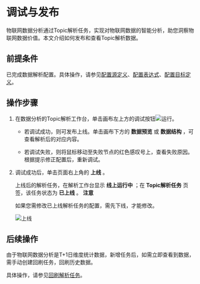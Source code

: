 调试与发布 
==========================

物联网数据分析通过Topic解析任务，实现对物联网数据的智能分析，助您洞察物联网数据价值。本文介绍如何发布和查看Topic解析数据。

前提条件 
-------------------------

已完成数据解析配置。具体操作，请参见[配置源定义](/cn.zh-CN/数据资产管理/Topic管理/配置数据解析/配置源定义.md)、[配置表达式](/cn.zh-CN/数据资产管理/Topic管理/配置数据解析/配置表达式和筛选器.md)、[配置目标定义](/cn.zh-CN/数据资产管理/Topic管理/配置数据解析/配置目标定义.md)。

操作步骤 
-------------------------

1. 在数据分析的Topic解析工作台，单击画布左上方的调试按钮![运行](https://static-aliyun-doc.oss-accelerate.aliyuncs.com/assets/img/zh-CN/9286389061/p200435.png)。

   * 若调试成功，则可发布上线。单击画布下方的 **数据预览** 或 **数据结构** ，可查看解析后的对应内容。

     
   
   * 若调试失败，则将鼠标移动至失败节点的红色感叹号上，查看失败原因。根据提示修正配置后，重新调试。

     
   

   

2. 调试成功后，单击页面右上角的 **上线** 。

   上线后的解析任务，在解析工作台显示 **线上运行中** ；在 **Topic解析任务** 页签，该任务状态为 **已上线** 。
   **注意**

   如果您需修改已上线解析任务的配置，需先下线，才能修改。

   ![上线](https://static-aliyun-doc.oss-accelerate.aliyuncs.com/assets/img/zh-CN/9103070161/p224944.png)
   




后续操作 
-------------------------

由于物联网数据分析是T+1日维度统计数据，新增任务后，如需立即查看到数据，需手动创建回刷任务，回刷历史数据。

具体操作，请参见[回刷解析任务](/cn.zh-CN/数据资产管理/Topic管理/回刷解析任务.md)。
